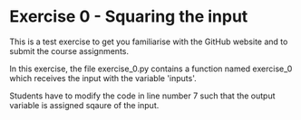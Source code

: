 # Exercise 0 - Squaring the input

This is a test exercise to get you familiarise with the GitHub website and to submit the course assignments. 

In this exercise, the file exercise_0.py contains a function named exercise_0 which receives the input with the variable 'inputs'.

Students have to modify the code in line number 7 such that the output variable is assigned sqaure of the input. 

